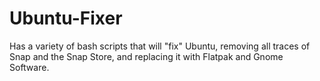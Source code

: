 # Ubuntu-Fixer
Has a variety of bash scripts that will "fix" Ubuntu, removing all traces of Snap and the Snap Store, and replacing it with Flatpak and Gnome Software.
